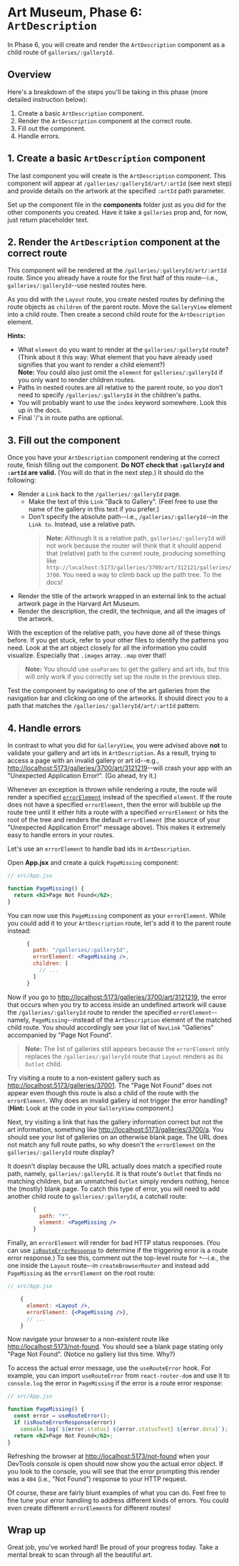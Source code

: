 # Art Museum, Phase 6: `ArtDescription`

In Phase 6, you will create and render the `ArtDescription` component as a child
route of `galleries/:galleryId`.

## Overview

Here's a breakdown of the steps you'll be taking in this phase (more detailed
instruction below):

1. Create a basic `ArtDescription` component.
2. Render the `ArtDescription` component at the correct route.
3. Fill out the component.
4. Handle errors.

## 1. Create a basic `ArtDescription` component

The last component you will create is the `ArtDescription` component. This
component will appear at `/galleries/:galleryId/art/:artId` (see next step) and
provide details on the artwork at the specified `:artId` path parameter.

Set up the component file in the __components__ folder just as you did for the
other components you created. Have it take a `galleries` prop and, for now, just
return placeholder text.

## 2. Render the `ArtDescription` component at the correct route

This component will be rendered at the `/galleries/:galleryId/art/:artId` route.
Since you already have a route for the first half of this route--i.e.,
`galleries/:galleryId`--use nested routes here.

As you did with the `Layout` route, you create nested routes by defining the
route objects as `children` of the parent route. Move the `GalleryView` element
into a child route. Then create a second child route for the `ArtDescription`
element.

**Hints:**

* What `element` do you want to render at the `galleries/:galleryId` route?
  (Think about it this way: What element that you have already used signifies
  that you want to render a child element?)  
  __Note:__ You could also just omit the `element` for `galleries/:galleryId`
  if you only want to render children routes.
* Paths in nested routes are all relative to the parent route, so you don't need
  to specify `/galleries/:galleryId` in the children's paths.
* You will probably want to use the `index` keyword somewhere. Look this up in
  the docs.
* Final '/'s in route paths are optional.

## 3. Fill out the component

Once you have your `ArtDescription` component rendering at the correct route,
finish filling out the component. **Do NOT check that `:galleryId` and `:artId`
are valid.** (You will do that in the next step.) It should do the following:

* Render a `Link` back to the `/galleries/:galleryId` page.  
  * Make the text of this `Link` "Back to Gallery". (Feel free to use the name
    of the gallery in this text if you prefer.)
  * Don't specify the absolute path--i.e., `/galleries/:galleryId`--in the `Link
    to`. Instead, use a relative path.
    > **Note:** Although it is a relative path, `galleries/:galleryId` will not
    > work because the router will think that it should append that (relative)
    > path to the current route, producing something like
    > `http://localhost:5173/galleries/3700/art/312121/galleries/3700`. You need
    > a way to climb back up the path tree. To the docs!
* Render the title of the artwork wrapped in an external link to the actual
  artwork page in the Harvard Art Museum.
* Render the description, the credit, the technique, and all the images of the
  artwork.

With the exception of the relative path, you have done all of these things
before. If you get stuck, refer to your other files to identify the patterns you
need. Look at the art object closely for all the information you could
visualize. Especially that `.images` array. `.map` over that!

> **Note:** You should use `useParams` to get the gallery and art ids, but this
> will only work if you correctly set up the route in the previous step.

Test the component by navigating to one of the art galleries from the navigation
bar and clicking on one of the artworks. It should direct you to a path that
matches the `/galleries/:galleryId/art/:artId` pattern.

## 4. Handle errors

In contrast to what you did for `GalleryView`, you were advised above **not** to
validate your gallery and art ids in `ArtDescription`. As a result, trying to
access a page with an invalid gallery or art id--e.g.,
[http://localhost:5173/galleries/3700/art/3121219]--will crash your app with an
"Unexpected Application Error!". (Go ahead, try it.)

Whenever an exception is thrown while rendering a route, the route will
render a specified [`errorElement`] instead of the specified `element`. If the
route does not have a specified `errorElement`, then the error will bubble up
the route tree until it either hits a route with a specified `errorElement` or
hits the root of the tree and renders the default `errorElement` (the source of
your "Unexpected Application Error!" message above). This makes it extremely
easy to handle errors in your routes.

Let's use an `errorElement` to handle bad ids in `ArtDescription`.

Open __App.jsx__ and create a quick `PageMissing` component:

```jsx
// src/App.jsx

function PageMissing() {
  return <h2>Page Not Found</h2>;
}
```

You can now use this `PageMissing` component as your `errorElement`. While you
could add it to your `ArtDescription` route, let's add it to the parent route
instead:

```jsx
      {
        path: "/galleries/:galleryId", 
        errorElement: <PageMissing />,
        children: [
          // ...
        ]
      }  
```

Now if you go to [http://localhost:5173/galleries/3700/art/3121219], the error
that occurs when you try to access inside an undefined artwork will cause the
`/galleries/:galleryId` route to render the specified `errorElement`--namely,
`PageMissing`--instead of the `ArtDescription` element of the matched child
route. You should accordingly see your list of `NavLink` "Galleries"
accompanied by "Page Not Found".

> **Note:** The list of galleries still appears because the `errorElement`
> only replaces the `/galleries/:galleryId` route that `Layout` renders as its
> `Outlet` child.

Try visiting a route to a non-existent gallery such as
[http://localhost:5173/galleries/37001]. The "Page Not Found" does not appear
even though this route is also a child of the route with the `errorElement`.
Why does an invalid gallery id not trigger the error handling? (**Hint:** Look
at the code in your `GalleryView` component.)

Next, try visiting a link that has the gallery information correct but not the
art information, something like [http://localhost:5173/galleries/3700/a]. You
should see your list of galleries on an otherwise blank page. The URL does not
match any full route paths, so why doesn't the `errorElement` on the
`galleries/:galleryId` route display?

It doesn't display because the URL actually does match a specified route path,
namely, `galleries/:galleryId`. It is that route's `Outlet` that finds no
matching children, but an unmatched `Outlet` simply renders nothing, hence the
(mostly) blank page. To catch this type of error, you will need to add another
child route to `galleries/:galleryId`, a catchall route:

```jsx
        {
          path: "*",
          element: <PageMissing />
        }
```

Finally, an `errorElement` will render for bad HTTP status responses. (You can
use [`isRouteErrorResponse`] to determine if the triggering error is a route
error response.) To see this, comment out the top-level route for `*`--i.e.,
the one inside the `Layout` route--in `createBrowserRouter` and instead add
`PageMissing` as the `errorElement` on the root route:

```jsx
// src/App.jsx

    {
      element: <Layout />,
      errorElement: {<PageMissing />},
      // ...
    }
```

Now navigate your browser to a non-existent route like
[http://localhost:5173/not-found]. You should see a blank page stating only
"Page Not Found". (Notice no gallery list this time. Why?)

To access the actual error message, use the `useRouteError` hook. For example,
you can import `useRouteError` from `react-router-dom` and use it to
`console.log` the error in `PageMissing` if the error is a route error response:

```jsx
// src/App.jsx

function PageMissing() {
  const error = useRouteError();
  if (isRouteErrorResponse(error))
    console.log(`${error.status} ${error.statusText} ${error.data}`);
  return <h2>Page Not Found</h2>;
}
```

Refreshing the browser at [http://localhost:5173/not-found] when your DevTools
console is open should now show you the actual error object. If you look to the
console, you will see that the error prompting this render was a `404` (i.e.,
"Not Found") response to your HTTP request.

Of course, these are fairly blunt examples of what you can do. Feel free to fine
tune your error handling to address different kinds of errors. You could even
create different `errorElement`s for different routes!

## Wrap up

Great job, you've worked hard! Be proud of your progress today. Take a mental
break to scan through all the beautiful art.

[`errorElement`]: https://reactrouter.com/en/main/route/error-element
[http://localhost:5173/not-found]: http://localhost:5173/not-found
[http://localhost:5173/galleries/3700/art/3121219]: http://localhost:5173/galleries/3700/art/3121219
[http://localhost:5173/galleries/3700/a]: http://localhost:5173/galleries/3700/a
[http://localhost:5173/galleries/37001]: http://localhost:5173/galleries/37001
[`isRouteErrorResponse`]:
    https://reactrouter.com/en/main/utils/is-route-error-response
